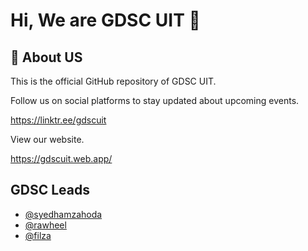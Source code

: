 
# Hi, We are GDSC UIT 👋


## 🚀 About US
This is the official GitHub repository of GDSC UIT.

Follow us on social platforms to stay updated about upcoming events.

https://linktr.ee/gdscuit

View our website.

https://gdscuit.web.app/

## GDSC Leads

- [@syedhamzahoda](https://www.github.com/syedhamzahoda)
- [@rawheel](https://www.github.com/rawheel)
- [@filza](https://www.github.com/Filza-Manzoor)

